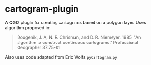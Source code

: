 cartogram-plugin
================

A QGIS plugin for creating cartograms based on a polygon layer.
Uses algorithm proposed in:

> Dougenik, J. A, N. R. Chrisman, and D. R. Niemeyer. 1985. "An algorithm to 
> construct continuous cartograms." Professional Geographer 37:75-81

Also uses code adapted from Eric Wolfs `pyCartogram.py`
